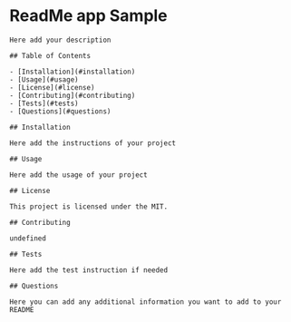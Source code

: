# ReadMe app Sample
    
    Here add your description 
    
    ## Table of Contents
    
    - [Installation](#installation)
    - [Usage](#usage)
    - [License](#license)
    - [Contributing](#contributing)
    - [Tests](#tests)
    - [Questions](#questions)
    
    ## Installation
    
    Here add the instructions of your project
    
    ## Usage
    
    Here add the usage of your project
    
    ## License
    
    This project is licensed under the MIT.
    
    ## Contributing
    
    undefined
    
    ## Tests
    
    Here add the test instruction if needed
    
    ## Questions
    
    Here you can add any additional information you want to add to your README 
    